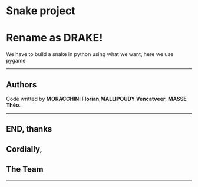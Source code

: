 # Snake project
# Rename as DRAKE!

We have to build a snake in python using what we want, here we use pygame

------------------------

## Authors

Code writted by **MORACCHINI Florian**,**MALLIPOUDY Vencatveer**, **MASSE Théo**.

------------------------

## END, thanks

## Cordially,

## The Team

------------------------
